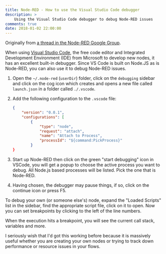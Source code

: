 ```yaml
---
title: Node-RED - How to use the Visual Studio Code debugger
description: >
    Using the Visual Studio Code debugger to debug Node-RED issues
comments: true
date: 2018-01-02 22:00:00
---
```


Originally from [a thread in the Node-RED Google Group](https://groups.google.com/forum/#!topic/node-red/XWTwQyCs4j0).

When using [Visual Studio Code](https://code.visualstudio.com/), the free code editor and Integrated Development Environment (IDE) from Microsoft to develop new nodes, it has an excellent built-in debugger. Since VS Code is built on Node.JS as is Node-RED, you can also use it to debug Node-RED issues.

1. Open the `~/.node-red` (`userDir`) folder, click on the `debugging` sidebar and click on the cog icon which creates and opens a new file called `launch.json` in a folder called `./.vscode`.

2. Add the following configuration to the `.vscode` file:

   ```json
   {
       "version": "0.0.1",
       "configurations": [
           {
               "type": "node",
               "request": "attach",
               "name": "Attach to Process",
               "processId": "${command:PickProcess}"
           }
   }
   ```

3. Start up Node-RED then click on the green "start debugging" icon in VSCode, you will get a popup to choose the active process you want to debug. All Node.js based processes will be listed. Pick the one that is Node-RED.

4. Having chosen, the debugger may pause things, if so, click on the continue icon or press F5.

To debug your own (or someone else's) node, expand the "Loaded Scripts" list in the sidebar, find the appropriate script file, click on it to open. Now you can set breakpoints by clicking to the left of the line numbers.

When the execution hits a breakpoint, you will see the current call stack, variables and more.

I seriously wish that I'd got this working before because it is massively useful whether you are creating your own nodes or trying to track down performance or resource issues in your flows.
